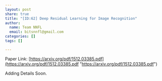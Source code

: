 ```yaml
---
layout: post
share: true
title: "[ID:62] Deep Residual Learning for Image Recognition"
author:
  name: Team NNFL
  email: bitsnnfl@gmail.com
categories: []
tags: []

---
```

Paper Link: [https://arxiv.org/pdf/1512.03385.pdf](https://arxiv.org/pdf/1512.03385.pdf "https://arxiv.org/pdf/1512.03385.pdf")

Adding Details Soon.